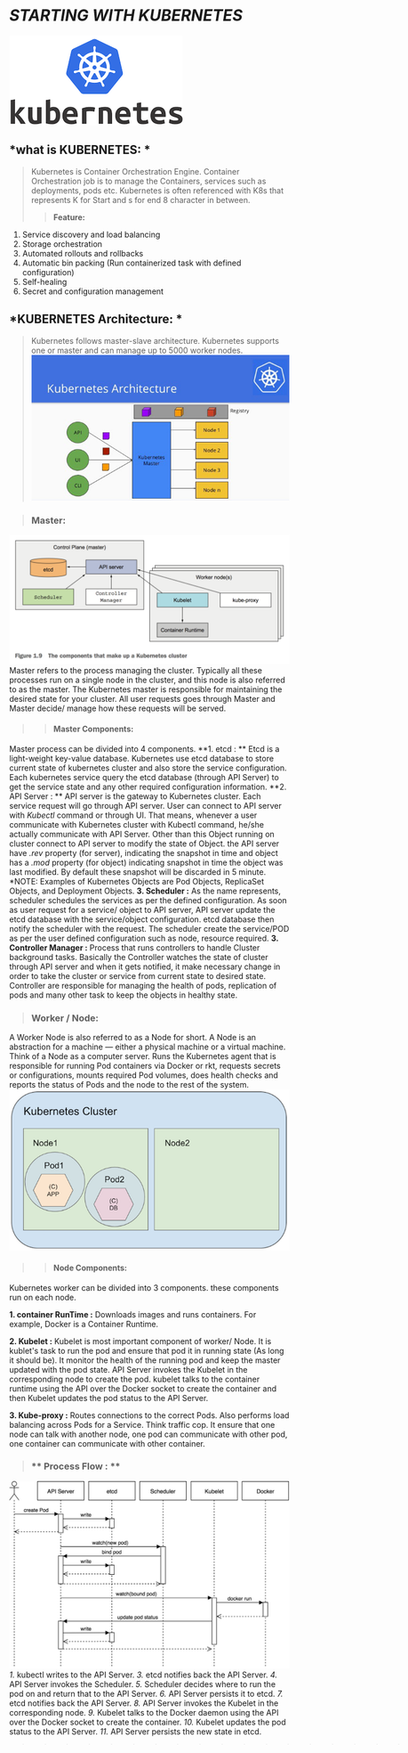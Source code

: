 # ***STARTING WITH KUBERNETES***
![](https://github.com/Himanshusinghcs0036/Docker_Kubernetes_Notes/blob/master/KubeImages/K8Logo.png)

## *what is KUBERNETES: *
> Kubernetes is Container Orchestration Engine.
Container Orchestration job is to manage the Containers, services such as deployments, pods etc.
Kubernetes is often referenced with K8s that represents K for Start and s for end 8 character in between.
>>**Feature:**
1. Service discovery and load balancing
2. Storage orchestration
3. Automated rollouts and rollbacks
4. Automatic bin packing (Run containerized task with defined configuration)
5. Self-healing
5. Secret and configuration management

## *KUBERNETES Architecture: *

> Kubernetes follows master-slave architecture. Kubernetes supports one or master and can manage up to 5000 worker nodes.
![](https://github.com/Himanshusinghcs0036/Docker_Kubernetes_Notes/blob/master/KubeImages/MasterWorkerArchitecture.jpeg)

> ### **Master:**
![](https://github.com/Himanshusinghcs0036/Docker_Kubernetes_Notes/blob/master/KubeImages/K8Component.png)
Master refers to the process managing the cluster. Typically all these processes run on a single node in the cluster, and this node is also referred to as the master. The Kubernetes master is responsible for maintaining the desired state for your cluster.
All user requests goes through Master and Master decide/ manage how these requests will be served.
>> #### **Master Components:**
Master process can be divided into 4 components.
**1. etcd : ** Etcd is a light-weight key-value database. Kubernetes use etcd database to store current state of kubernetes cluster and also store the service configuration. Each kubernetes service query the etcd database (through API Server) to get the service state and any other required configuration information.
**2. API Server : ** API server is the gateway to Kubernetes cluster. Each service request will go through API server. User can connect to API server with *Kubectl* command or through UI.
That means, whenever a user communicate with Kubernetes cluster with Kubectl command, he/she actually communicate with API Server.
Other than this Object running on cluster connect to API server to modify the state of Object. the API server have *.rev* property (for server), indicating the snapshot in time and object has a *.mod* property (for object) indicating snapshot in time the object was last modified. By default these snapshot will be discarded in 5 minute.
*NOTE: Examples of Kubernetes Objects are Pod Objects, ReplicaSet Objects, and Deployment Objects.
**3. Scheduler :** As the name represents, scheduler schedules the services as per the defined configuration. As soon as user request for a service/ object to API server, API server update the etcd database with the service/object configuration. etcd database then notify the scheduler with the request. The scheduler create the service/POD as per the user defined configuration such as node, resource required.
**3. Controller Manager :** Process that runs controllers to handle Cluster background tasks. Basically the Controller watches the state of cluster through API server and when it gets notified, it make necessary change in order to take the cluster or service from current state to desired state. Controller are responsible for managing the health of pods, replication of pods and many other task to keep the objects in healthy state.

> ### **Worker / Node:**
A Worker Node is also referred to as a Node for short. A Node is an abstraction for a machine — either a physical machine or a virtual machine. Think of a Node as a computer server. Runs the Kubernetes agent that is responsible for running Pod containers via Docker or rkt, requests secrets or configurations, mounts required Pod volumes, does health checks and reports the status of Pods and the node to the rest of the system.
![](https://github.com/Himanshusinghcs0036/Docker_Kubernetes_Notes/blob/master/KubeImages/worker.png)
>> #### **Node Components:**
 Kubernetes worker can be divided into 3 components. these components run on each node.

 **1. container RunTime :** Downloads images and runs containers. For example, Docker is a Container Runtime.

 **2. Kubelet :** Kubelet is most important component of worker/ Node. It is kublet's task to run the pod and ensure that pod it in running state (As long it should be). It monitor the health of the running pod and keep the master updated with the pod state.
API Server invokes the Kubelet in the corresponding node to create the pod. kubelet talks to the container runtime  using the API over the Docker socket to create the container and then Kubelet updates the pod status to the API Server.

 **3. Kube-proxy :** Routes connections to the correct Pods. Also performs load balancing across Pods for a Service. Think traffic cop. It ensure that one node can talk with another node, one pod can communicate with other pod, one container can communicate with other container.


> ### ** Process Flow : **
![](https://github.com/Himanshusinghcs0036/Docker_Kubernetes_Notes/blob/master/KubeImages/MasterComponents.png)
*1.* kubectl writes to the API Server.
*3.* etcd notifies back the API Server.
*4.* API Server invokes the Scheduler.
*5.* Scheduler decides where to run the pod on and return that to the API Server.
*6.* API Server persists it to etcd.
*7.* etcd notifies back the API Server.
*8.* API Server invokes the Kubelet in the corresponding node.
*9.* Kubelet talks to the Docker daemon using the API over the Docker socket to create the container.
*10.* Kubelet updates the pod status to the API Server.
*11.* API Server persists the new state in etcd.


>> >>>>>>>>>>>>>>>>>>>>>>>>>>>>>>>>>>>>>>>>************************************************************
